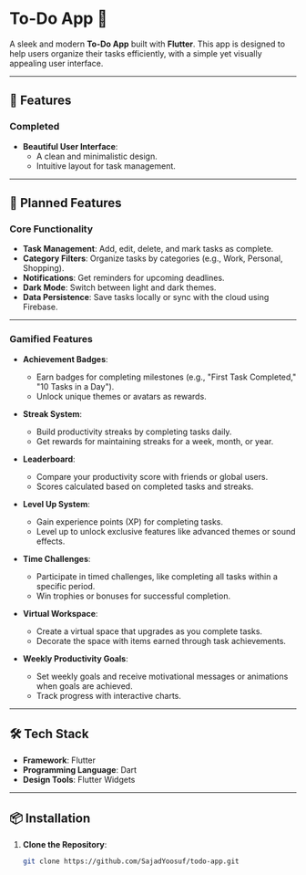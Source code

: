 # To-Do App 📝

A sleek and modern **To-Do App** built with **Flutter**. This app is designed to help users organize their tasks efficiently, with a simple yet visually appealing user interface.

---

## 🚀 Features

### Completed
- **Beautiful User Interface**: 
  - A clean and minimalistic design.
  - Intuitive layout for task management.

---

## 🔮 Planned Features

### Core Functionality
- **Task Management**: Add, edit, delete, and mark tasks as complete.
- **Category Filters**: Organize tasks by categories (e.g., Work, Personal, Shopping).
- **Notifications**: Get reminders for upcoming deadlines.
- **Dark Mode**: Switch between light and dark themes.
- **Data Persistence**: Save tasks locally or sync with the cloud using Firebase.

---

### Gamified Features
- **Achievement Badges**:
  - Earn badges for completing milestones (e.g., "First Task Completed," "10 Tasks in a Day").
  - Unlock unique themes or avatars as rewards.
  
- **Streak System**:
  - Build productivity streaks by completing tasks daily.
  - Get rewards for maintaining streaks for a week, month, or year.

- **Leaderboard**:
  - Compare your productivity score with friends or global users.
  - Scores calculated based on completed tasks and streaks.

- **Level Up System**:
  - Gain experience points (XP) for completing tasks.
  - Level up to unlock exclusive features like advanced themes or sound effects.

- **Time Challenges**:
  - Participate in timed challenges, like completing all tasks within a specific period.
  - Win trophies or bonuses for successful completion.

- **Virtual Workspace**:
  - Create a virtual space that upgrades as you complete tasks.
  - Decorate the space with items earned through task achievements.

- **Weekly Productivity Goals**:
  - Set weekly goals and receive motivational messages or animations when goals are achieved.
  - Track progress with interactive charts.

---

## 🛠️ Tech Stack
- **Framework**: Flutter
- **Programming Language**: Dart
- **Design Tools**: Flutter Widgets

---

## 📦 Installation

1. **Clone the Repository**:
   ```bash
   git clone https://github.com/SajadYoosuf/todo-app.git

